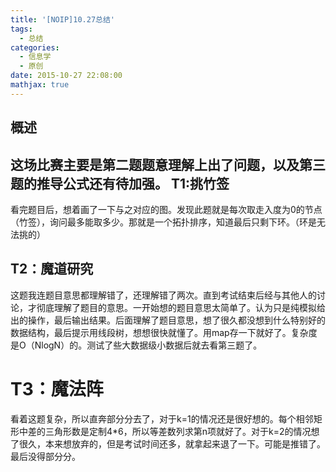 ```yaml
---
title: '[NOIP]10.27总结'
tags:
  - 总结
categories:
  - 信息学
  - 原创
date: 2015-10-27 22:08:00
mathjax: true
---
```

概述
--
这场比赛主要是第二题题意理解上出了问题，以及第三题的推导公式还有待加强。
T1:挑竹签
--
看完题目后，想着画了一下与之对应的图。发现此题就是每次取走入度为0的节点（竹签），询问最多能取多少。那就是一个拓扑排序，知道最后只剩下环。（环是无法挑的）

T2：魔道研究
--
这题我连题目意思都理解错了，还理解错了两次。直到考试结束后经与其他人的讨论，才彻底理解了题目的意思。一开始想的题目意思太简单了。认为只是纯模拟给出的操作，最后输出结果。后面理解了题目意思，想了很久都没想到什么特别好的数据结构，最后提示用线段树，想想很快就懂了。用map存一下就好了。复杂度是O（NlogN）的。测试了些大数据级小数据后就去看第三题了。

T3：魔法阵
==
看着这题复杂，所以直奔部分分去了，对于k=1的情况还是很好想的。每个相邻矩形中差的三角形数是定制4*6，所以等差数列求第n项就好了。对于k=2的情况想了很久，本来想放弃的，但是考试时间还多，就拿起来退了一下。可能是推错了。最后没得部分分。

